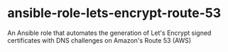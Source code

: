 # ansible-role-lets-encrypt-route-53
An Ansible role that automates the generation of Let's Encrypt signed certificates with DNS challenges on Amazon's Route 53 (AWS)
